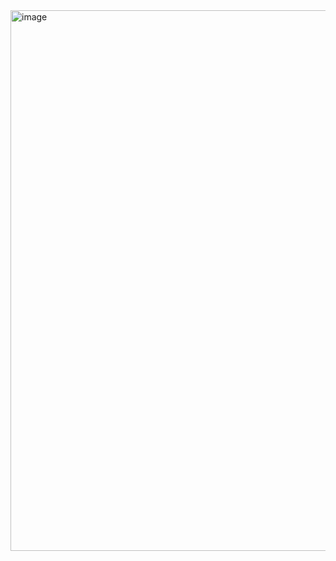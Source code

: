 <img width="1916" height="865" alt="image" src="https://github.com/user-attachments/assets/433fd2ca-9e7c-419c-b78a-ce2de64ea04a" />
